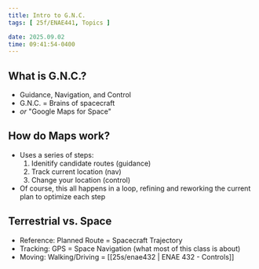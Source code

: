 ```yaml
---
title: Intro to G.N.C.
tags: [ 25f/ENAE441, Topics ]

date: 2025.09.02
time: 09:41:54-0400
---
```


## What is G.N.C.?

- Guidance, Navigation, and Control
- G.N.C. = Brains of spacecraft
- _or_ "Google Maps for Space"

## How do Maps work?

- Uses a series of steps:
  1. Idenitify candidate routes (guidance)
  2. Track current location (nav)
  3. Change your location (control)
- Of course, this all happens in a loop, refining and reworking the current plan to optimize each step

## Terrestrial vs. Space

- Reference: Planned Route = Spacecraft Trajectory
- Tracking: GPS = Space Navigation (what most of this class is about)
- Moving: Walking/Driving = [[25s/enae432 | ENAE 432 - Controls]]
